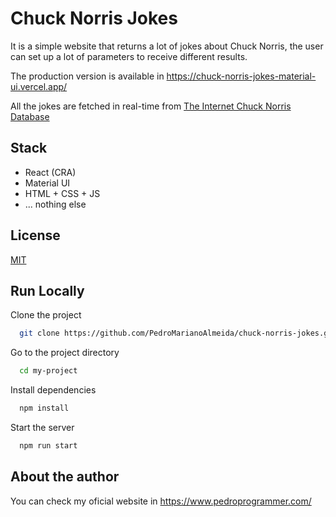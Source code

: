 # Chuck Norris Jokes

It is a simple website that returns a lot of jokes about Chuck Norris, the user can set up a lot of parameters to receive different results.

The production version is available in <https://chuck-norris-jokes-material-ui.vercel.app/>

All the jokes are fetched in real-time from [The Internet Chuck Norris Database](https://www.icndb.com/)

## Stack

- React (CRA)
- Material UI
- HTML + CSS + JS
- ... nothing else

## License

[MIT](https://choosealicense.com/licenses/mit/)

## Run Locally

Clone the project

```bash
  git clone https://github.com/PedroMarianoAlmeida/chuck-norris-jokes.git
```

Go to the project directory

```bash
  cd my-project
```

Install dependencies

```bash
  npm install
```

Start the server

```bash
  npm run start
```

## About the author

You can check my oficial website in https://www.pedroprogrammer.com/
